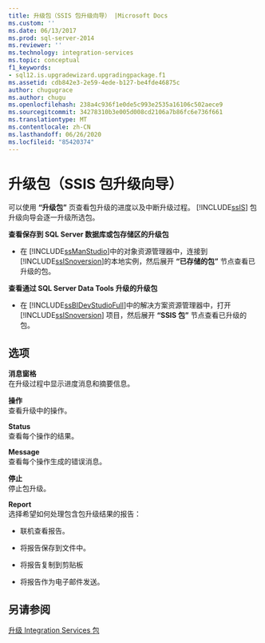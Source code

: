 ```yaml
---
title: 升级包（SSIS 包升级向导） |Microsoft Docs
ms.custom: ''
ms.date: 06/13/2017
ms.prod: sql-server-2014
ms.reviewer: ''
ms.technology: integration-services
ms.topic: conceptual
f1_keywords:
- sql12.is.upgradewizard.upgradingpackage.f1
ms.assetid: cdb842e3-2e59-4ede-b127-be4fde46875c
author: chugugrace
ms.author: chugu
ms.openlocfilehash: 238a4c936f1e0de5c993e2535a16106c502aece9
ms.sourcegitcommit: 34278310b3e005d008cd2106a7b86fc6e736f661
ms.translationtype: MT
ms.contentlocale: zh-CN
ms.lasthandoff: 06/26/2020
ms.locfileid: "85420374"
---
```

# <a name="upgrading-the-packages-ssis-package-upgrade-wizard"></a>升级包（SSIS 包升级向导）
  可以使用 **“升级包”** 页查看包升级的进度以及中断升级过程。 [!INCLUDE[ssIS](../includes/ssis-md.md)] 包升级向导会逐一升级所选包。  
  
 **查看保存到 SQL Server 数据库或包存储区的升级包**  
  
-   在 [!INCLUDE[ssManStudio](../includes/ssmanstudio-md.md)]中的对象资源管理器中，连接到 [!INCLUDE[ssISnoversion](../includes/ssisnoversion-md.md)]的本地实例，然后展开 **“已存储的包”** 节点查看已升级的包。  
  
 **查看通过 SQL Server Data Tools 升级的升级包**  
  
-   在 [!INCLUDE[ssBIDevStudioFull](../includes/ssbidevstudiofull-md.md)]中的解决方案资源管理器中，打开 [!INCLUDE[ssISnoversion](../includes/ssisnoversion-md.md)] 项目，然后展开 **“SSIS 包”** 节点查看已升级的包。  
  
## <a name="options"></a>选项  
 **消息窗格**  
 在升级过程中显示进度消息和摘要信息。  
  
 **操作**  
 查看升级中的操作。  
  
 **Status**  
 查看每个操作的结果。  
  
 **Message**  
 查看每个操作生成的错误消息。  
  
 **停止**  
 停止包升级。  
  
 **Report**  
 选择希望如何处理包含包升级结果的报告：  
  
-   联机查看报告。  
  
-   将报告保存到文件中。  
  
-   将报告复制到剪贴板  
  
-   将报告作为电子邮件发送。  
  
## <a name="see-also"></a>另请参阅  
 [升级 Integration Services 包](install-windows/upgrade-integration-services-packages.md)  
  
  
